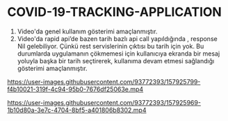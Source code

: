# COVID-19-TRACKING-APPLICATION
1. Video'da genel kullanım gösterimi amaçlanmıştır.
2. Video'da rapid api’de bazen tarih bazlı api call yapıldığında , response Nil gelebiliyor. Çünkü rest servislerinin çıktısı bu tarih için yok. Bu durumlarda uygulamanın çökmemesi için kullanıcıya ekranda bir mesaj yoluyla başka bir tarih seçtirerek, kullanıma devam etmesi sağlandığı gösterimi amaçlanmıştır.



https://user-images.githubusercontent.com/93772393/157925799-f4b10021-319f-4c94-95b0-7676df25063e.mp4



https://user-images.githubusercontent.com/93772393/157925969-1b10d80a-3e7c-4704-8bf5-a401806b8302.mp4

